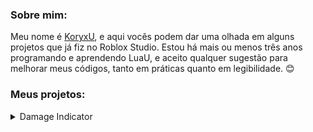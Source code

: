### Sobre mim:
Meu nome é [KoryxU](https://www.roblox.com/users/3632240168/profile), e aqui vocês podem dar uma olhada em alguns projetos que já fiz no Roblox Studio. Estou há mais ou menos três anos programando e aprendendo LuaU, e aceito qualquer sugestão para melhorar meus códigos, tanto em práticas quanto em legibilidade. 😊

### Meus projetos:
<details>
<summary>Damage Indicator</summary>

## Sobre:
Eu criei essa ModuleScript na intenção de ajudar alguns desenvolvedores que não tem muita experiência com .lua no Roblox, que estão querendo criar um jogo de batalha e anime. O código é bem simples de ser usado, é apenas necessário chamar a função ```ApplyIndicator()``` usando o modelo do jogador como argumento, o indicador também pode ser adicionado em qualquer objeto que possua uma Humanoid e um corpo.

## Script:
```lua
local DamageIndicator = require(game:GetService("ReplicatedStorage").DamageIndicator)

local function onPlayerAdded(player: Player)
	player.CharacterAdded:Connect(function(character)
		-- Adicionar o indicador no jogador quando o boneco dele for criado no jogo
		DamageIndicator.ApplyIndicator(character)
	end)
end

game:GetService("Players").PlayerAdded:Connect(onPlayerAdded)

for _, v in pairs(workspace.Npcs:GetChildren()) do
	-- Adicionar o indicador em vários dummy's ou npc's
	DamageIndicator.ApplyIndicator(v)
end
```

## ModuleScript:
```lua
local TweenService = game:GetService("TweenService")

local tweenInfo = TweenInfo.new(1, Enum.EasingStyle.Linear, Enum.EasingDirection.Out, 0, false, 0)

local DamageIndicator = {}

function DamageIndicator.ApplyIndicator(Model: Model)
	local humanoid: Humanoid = Model:WaitForChild("Humanoid", 5)
	if not humanoid then error("Model não tem Humanoid.") return end
	
	local currentHealth = humanoid.Health
	local labelDuration = 3
	
	warn("Indicador de dano aplicado no Model: " .. Model.Name .. ".")
	
	humanoid.HealthChanged:Connect(function(health: number)
		if (health < currentHealth and not (humanoid:GetState() == Enum.HumanoidStateType.Dead)) then
			local gui = script.Gui:Clone()
			local text = gui.Text
			
			local result: number = (currentHealth - health)
			
			text.Text = "-" .. tostring(math.floor(result))
			
			task.delay(labelDuration, function(...)
				gui:Destroy()
			end)
			
			gui.Adornee = (humanoid.RootPart or Model.Torso or Model.PrimaryPart)
			gui.ExtentsOffset = Vector3.new(math.random(-3, 3), math.random(1, 2), 0)
			gui.Parent = Model
			
			TweenService:Create(gui, tweenInfo, {ExtentsOffset = gui.ExtentsOffset + Vector3.new(0, gui.ExtentsOffset.Y * 1.5, 0)}):Play()
			TweenService:Create(text, tweenInfo, {TextTransparency = 1}):Play()
		end
		
		currentHealth = health
	end)
end

return DamageIndicator
```

## Model:
https://create.roblox.com/store/asset/16557995812/DamageIndicatorModule
</details>
